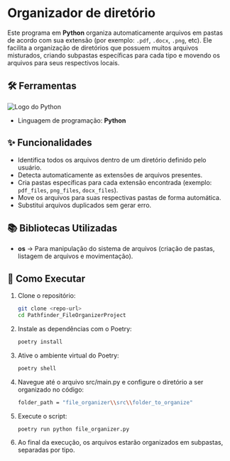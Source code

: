 # Organizador de diretório

Este programa em **Python** organiza automaticamente arquivos em pastas de acordo com sua extensão (por exemplo: `.pdf`, `.docx`, `.png`, etc). Ele facilita a organização de diretórios que possuem muitos arquivos misturados, criando subpastas específicas para cada tipo e movendo os arquivos para seus respectivos locais.  

## 🛠 Ferramentas  

![Logo do Python](https://static.wixstatic.com/media/4bef97_3fca4225935f490783ac9ecb3f27a8b1~mv2.png/v1/fill/w_256,h_256,al_c,q_85,usm_0.66_1.00_0.01,enc_avif,quality_auto/python_logo.png)

- Linguagem de programação: **Python**

## ✨ Funcionalidades  

- Identifica todos os arquivos dentro de um diretório definido pelo usuário.  
- Detecta automaticamente as extensões de arquivos presentes.  
- Cria pastas específicas para cada extensão encontrada (exemplo: `pdf_files`, `png_files`, `docx_files`).  
- Move os arquivos para suas respectivas pastas de forma automática.  
- Substitui arquivos duplicados sem gerar erro.  

## 📚 Bibliotecas Utilizadas  

- **os** → Para manipulação do sistema de arquivos (criação de pastas, listagem de arquivos e movimentação).  

## 🚀 Como Executar  

1. Clone o repositório:  
   ```bash
   git clone <repo-url>
   cd Pathfinder_FileOrganizerProject
2. Instale as dependências com o Poetry:
   ```bash
   poetry install
3. Ative o ambiente virtual do Poetry:
   ```bash
   poetry shell
4. Navegue até o arquivo src/main.py e configure o diretório a ser organizado no código:
   ```bash
   folder_path = "file_organizer\\src\\folder_to_organize"
5. Execute o script:
   ```bash
   poetry run python file_organizer.py
6. Ao final da execução, os arquivos estarão organizados em subpastas, separadas por tipo.
